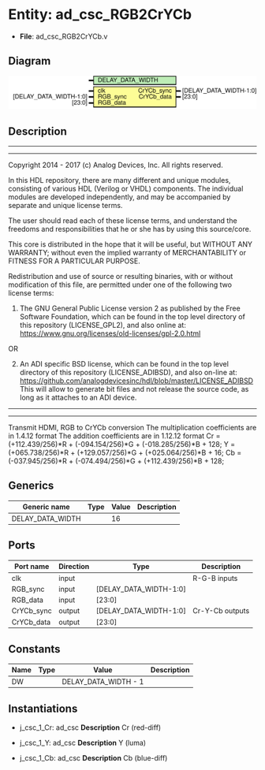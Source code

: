 # Entity: ad_csc_RGB2CrYCb

- **File**: ad_csc_RGB2CrYCb.v
## Diagram

![Diagram](ad_csc_RGB2CrYCb.svg "Diagram")
## Description

 ***************************************************************************
 ***************************************************************************
 Copyright 2014 - 2017 (c) Analog Devices, Inc. All rights reserved.

 In this HDL repository, there are many different and unique modules, consisting
 of various HDL (Verilog or VHDL) components. The individual modules are
 developed independently, and may be accompanied by separate and unique license
 terms.

 The user should read each of these license terms, and understand the
 freedoms and responsibilities that he or she has by using this source/core.

 This core is distributed in the hope that it will be useful, but WITHOUT ANY
 WARRANTY; without even the implied warranty of MERCHANTABILITY or FITNESS FOR
 A PARTICULAR PURPOSE.

 Redistribution and use of source or resulting binaries, with or without modification
 of this file, are permitted under one of the following two license terms:

   1. The GNU General Public License version 2 as published by the
      Free Software Foundation, which can be found in the top level directory
      of this repository (LICENSE_GPL2), and also online at:
      <https://www.gnu.org/licenses/old-licenses/gpl-2.0.html>

 OR

   2. An ADI specific BSD license, which can be found in the top level directory
      of this repository (LICENSE_ADIBSD), and also on-line at:
      https://github.com/analogdevicesinc/hdl/blob/master/LICENSE_ADIBSD
      This will allow to generate bit files and not release the source code,
      as long as it attaches to an ADI device.

 ***************************************************************************
 ***************************************************************************
 Transmit HDMI, RGB to CrYCb conversion
 The multiplication coefficients are in 1.4.12 format
 The addition coefficients are in 1.12.12 format
 Cr = (+112.439/256)*R + (-094.154/256)*G + (-018.285/256)*B + 128;
 Y  = (+065.738/256)*R + (+129.057/256)*G + (+025.064/256)*B +  16;
 Cb = (-037.945/256)*R + (-074.494/256)*G + (+112.439/256)*B + 128;

## Generics

| Generic name     | Type | Value | Description |
| ---------------- | ---- | ----- | ----------- |
| DELAY_DATA_WIDTH |      | 16    |             |
## Ports

| Port name  | Direction | Type                   | Description      |
| ---------- | --------- | ---------------------- | ---------------- |
| clk        | input     |                        |  R-G-B inputs    |
| RGB_sync   | input     | [DELAY_DATA_WIDTH-1:0] |                  |
| RGB_data   | input     | [23:0]                 |                  |
| CrYCb_sync | output    | [DELAY_DATA_WIDTH-1:0] |  Cr-Y-Cb outputs |
| CrYCb_data | output    | [23:0]                 |                  |
## Constants

| Name | Type | Value                | Description |
| ---- | ---- | -------------------- | ----------- |
| DW   |      | DELAY_DATA_WIDTH - 1 |             |
## Instantiations

- j_csc_1_Cr: ad_csc
**Description**
 Cr (red-diff)

- j_csc_1_Y: ad_csc
**Description**
 Y (luma)

- j_csc_1_Cb: ad_csc
**Description**
 Cb (blue-diff)

